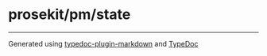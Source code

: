# prosekit/pm/state

***

Generated using [typedoc-plugin-markdown](https://www.npmjs.com/package/typedoc-plugin-markdown) and [TypeDoc](https://typedoc.org/)
